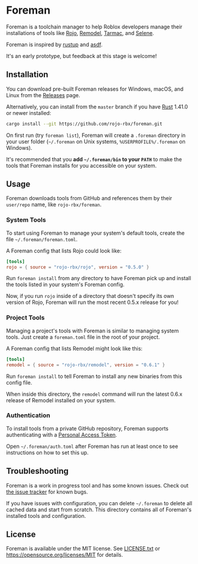 # Foreman
Foreman is a toolchain manager to help Roblox developers manage their installations of tools like [Rojo](https://github.com/rojo-rbx/rojo), [Remodel](https://github.com/rojo-rbx/remodel), [Tarmac](https://github.com/rojo-rbx/tarmac), and [Selene](https://github.com/Kampfkarren/selene).

Foreman is inspired by [rustup](https://rustup.rs) and [asdf](https://github.com/asdf-vm/asdf).

It's an early prototype, but feedback at this stage is welcome!

## Installation
You can download pre-built Foreman releases for Windows, macOS, and Linux from the [Releases](https://github.com/rojo-rbx/foreman/releases) page.

Alternatively, you can install from the `master` branch if you have [Rust](https://www.rust-lang.org/) 1.41.0 or newer installed:

```bash
cargo install --git https://github.com/rojo-rbx/foreman.git
```

On first run (try `foreman list`), Foreman will create a `.foreman` directory in your user folder (`~/.foreman` on Unix systems, `%USERPROFILE%/.foreman` on Windows).

It's recommended that you **add `~/.foreman/bin` to your `PATH`** to make the tools that Foreman installs for you accessible on your system.

## Usage
Foreman downloads tools from GitHub and references them by their `user/repo` name, like `rojo-rbx/foreman`.

### System Tools
To start using Foreman to manage your system's default tools, create the file `~/.foreman/foreman.toml`.

A Foreman config that lists Rojo could look like:

```toml
[tools]
rojo = { source = "rojo-rbx/rojo", version = "0.5.0" }
```

Run `foreman install` from any directory to have Foreman pick up and install the tools listed in your system's Foreman config.

Now, if you run `rojo` inside of a directory that doesn't specify its own version of Rojo, Foreman will run the most recent 0.5.x release for you!

### Project Tools
Managing a project's tools with Foreman is similar to managing system tools. Just create a `foreman.toml` file in the root of your project.

A Foreman config that lists Remodel might look like this:

```toml
[tools]
remodel = { source = "rojo-rbx/remodel", version = "0.6.1" }
```

Run `foreman install` to tell Foreman to install any new binaries from this config file.

When inside this directory, the `remodel` command will run the latest 0.6.x release of Remodel installed on your system.

### Authentication
To install tools from a private GitHub repository, Foreman supports authenticating with a [Personal Access Token](https://help.github.com/en/github/authenticating-to-github/creating-a-personal-access-token-for-the-command-line).

Open `~/.foreman/auth.toml` after Foreman has run at least once to see instructions on how to set this up.

## Troubleshooting
Foreman is a work in progress tool and has some known issues. Check out [the issue tracker](https://github.com/rojo-rbx/foreman/issues) for known bugs.

If you have issues with configuration, you can delete `~/.foreman` to delete all cached data and start from scratch. This directory contains all of Foreman's installed tools and configuration.

## License
Foreman is available under the MIT license. See [LICENSE.txt](LICENSE.txt) or <https://opensource.org/licenses/MIT> for details.